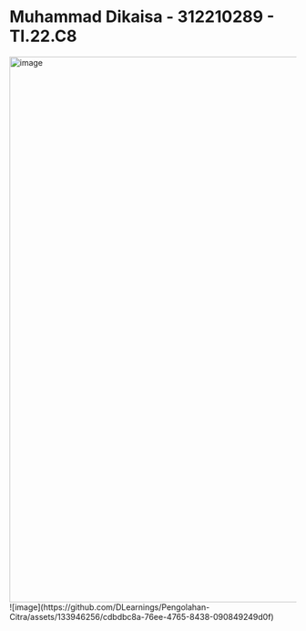 <h1>Muhammad Dikaisa - 312210289 - TI.22.C8</h1>
<img width="956" alt="image" src="https://github.com/DLearnings/Pengolahan-Citra/assets/133946256/b34cd702-ff3c-4520-8ebf-7333c0964a4c">
![image](https://github.com/DLearnings/Pengolahan-Citra/assets/133946256/cdbdbc8a-76ee-4765-8438-090849249d0f)
